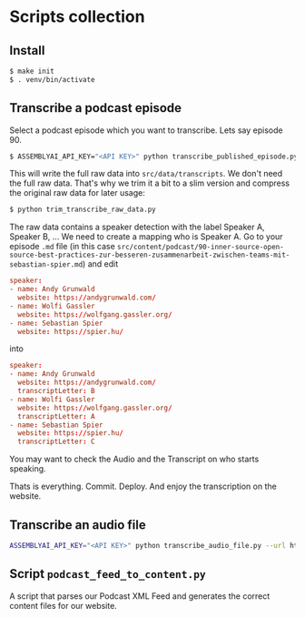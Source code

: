 # Scripts collection

## Install

```sh
$ make init
$ . venv/bin/activate
```

## Transcribe a podcast episode

Select a podcast episode which you want to transcribe.
Lets say episode 90.

```sh
$ ASSEMBLYAI_API_KEY="<API KEY>" python transcribe_published_episode.py 90
```

This will write the full raw data into `src/data/transcripts`.
We don't need the full raw data.
That's why we trim it a bit to a slim version and compress the original raw data for later usage:

```sh
$ python trim_transcribe_raw_data.py
```

The raw data contains a speaker detection with the label Speaker A, Speaker B, ...
We need to create a mapping who is Speaker A.
Go to your episode `.md` file (in this case `src/content/podcast/90-inner-source-open-source-best-practices-zur-besseren-zusammenarbeit-zwischen-teams-mit-sebastian-spier.md`) and edit

```toml
speaker:
- name: Andy Grunwald
  website: https://andygrunwald.com/
- name: Wolfi Gassler
  website: https://wolfgang.gassler.org/
- name: Sebastian Spier
  website: https://spier.hu/
```

into

```toml
speaker:
- name: Andy Grunwald
  website: https://andygrunwald.com/
  transcriptLetter: B
- name: Wolfi Gassler
  website: https://wolfgang.gassler.org/
  transcriptLetter: A
- name: Sebastian Spier
  website: https://spier.hu/
  transcriptLetter: C
```

You may want to check the Audio and the Transcript on who starts speaking.

Thats is everything.
Commit. Deploy. And enjoy the transcription on the website.

## Transcribe an audio file

```sh
ASSEMBLYAI_API_KEY="<API KEY>" python transcribe_audio_file.py --url https://my.file.com/foo.mp3 --speaker 3
```

## Script `podcast_feed_to_content.py`

A script that parses our Podcast XML Feed and generates the correct content files for our website.
